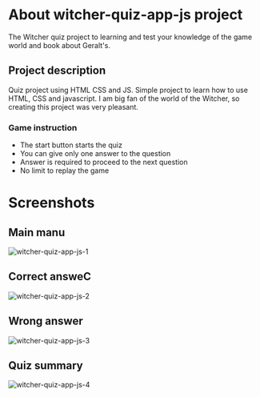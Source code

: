 # About witcher-quiz-app-js project

The Witcher quiz project to learning and test your knowledge of the game world and book about Geralt's.

## Project description 

Quiz project using HTML CSS and JS. Simple project to learn how to use HTML, CSS and javascript. I am big fan of the world of the Witcher, so creating this project was very pleasant.

### Game instruction

- The start button starts the quiz
- You can give only one answer to the question
- Answer is required to proceed to the next question
- No limit to replay the game

# Screenshots

## Main manu
![witcher-quiz-app-js-1](https://user-images.githubusercontent.com/94242778/177374909-5e20890e-a4ec-41a1-accd-78f9c3ac1e5d.PNG)

## Correct answeC
![witcher-quiz-app-js-2](https://user-images.githubusercontent.com/94242778/177374961-48cb7589-6c2b-4680-8671-19f171e0d93a.PNG)

## Wrong answer
![witcher-quiz-app-js-3](https://user-images.githubusercontent.com/94242778/177375000-1e3b1913-3030-4d95-8097-4aff0b74a32e.PNG)

## Quiz summary
![witcher-quiz-app-js-4](https://user-images.githubusercontent.com/94242778/177375049-68c8524f-ec7a-403c-a297-f669213d27d2.PNG)
